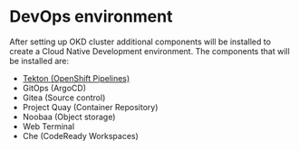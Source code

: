 # DevOps environment

<!--- cSpell:ignore  ArgoCD Gitea tekton -->

After setting up OKD cluster additional components will be installed to create a Cloud Native Development environment.  The components that will be installed are:

- [Tekton (OpenShift Pipelines)](pipelines.md)
- GitOps (ArgoCD)
- Gitea (Source control)
- Project Quay (Container Repository)
- Noobaa (Object storage)
- Web Terminal
- Che (CodeReady Workspaces)
